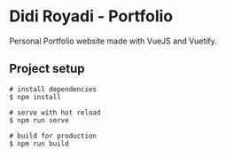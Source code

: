 # Didi Royadi - Portfolio
Personal Portfolio website made with VueJS and Vuetify.

## Project setup
```
# install dependencies
$ npm install

# serve with hot reload
$ npm run serve

# build for production
$ npm run build
```

